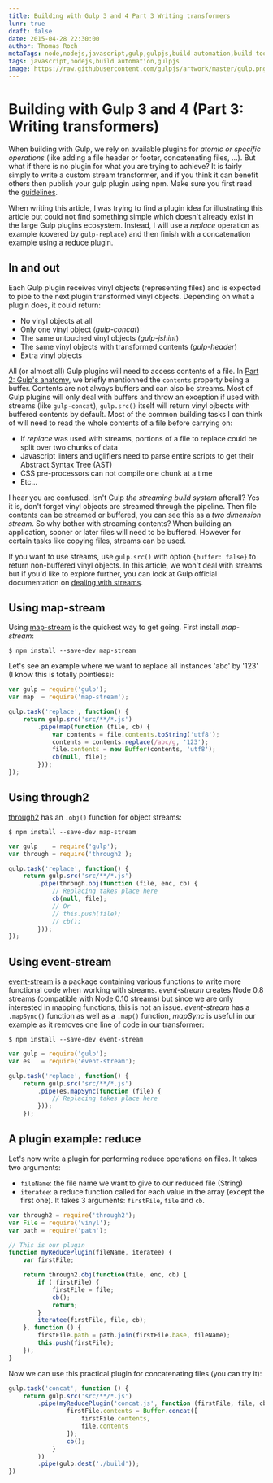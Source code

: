 ```yaml
---
title: Building with Gulp 3 and 4 Part 3 Writing transformers
lunr: true
draft: false
date: 2015-04-28 22:30:00
author: Thomas Roch
metaTags: node,nodejs,javascript,gulp,gulpjs,build automation,build tool,streams,task runner,vinyl,vinyl-fs,npm,gulp 4,event-stream,map-stream
tags: javascript,nodejs,build automation,gulpjs
image: https://raw.githubusercontent.com/gulpjs/artwork/master/gulp.png
---
```


# Building with Gulp 3 and 4 (Part 3: Writing transformers)

When building with Gulp, we rely on available plugins for _atomic or specific operations_ (like adding a file header or footer, concatenating files, ...). But what if
there is no plugin for what you are trying to achieve? It is fairly simply to write a custom stream transformer, and if you think it can benefit others then publish
your gulp plugin using npm. Make sure you first read the [guidelines](https://github.com/gulpjs/gulp/blob/master/docs/writing-a-plugin/guidelines.md).

When writing this article, I was trying to find a plugin idea for illustrating this article but could not find something simple which doesn't already exist in the large
Gulp plugins ecosystem. Instead, I will use a _replace_ operation as example (covered by `gulp-replace`) and then finish with a concatenation example using a reduce plugin.


## In and out

Each Gulp plugin receives vinyl objects (representing files) and is expected to pipe to the next plugin transformed vinyl objects. Depending on what a plugin does, it could
return:

- No vinyl objects at all
- Only one vinyl object (_gulp-concat_)
- The same untouched vinyl objects (_gulp-jshint_)
- The same vinyl objects with transformed contents (_gulp-header_)
- Extra vinyl objects

All (or almost all) Gulp plugins will need to access contents of a file. In [Part 2: Gulp's anatomy](/posts/2015/04/23/building-with-gulp-3-and-4-part-2-gulp-anatomy/), we briefly
mentionned the `contents` property being a buffer. Contents are not always buffers and can also be streams. Most of Gulp plugins will only deal with buffers and
throw an exception if used with streams (like `gulp-concat`), `gulp.src()` itself will return vinyl ojbects with buffered contents by default. Most of the common
building tasks I can think of will need to read the whole contents of a file before carrying on:

- If _replace_ was used with streams, portions of a file to replace could be split over two chunks of data
- Javascript linters and uglifiers need to parse entire scripts to get their Abstract Syntax Tree (AST)
- CSS pre-processors can not compile one chunk at a time
- Etc...

I hear you are confused. Isn't Gulp _the streaming build system_ afterall? Yes it is, don't forget vinyl objects are streamed through the pipeline. Then file contents can be streamed or buffered,
you can see this as a _two dimension stream_. So why bother with streaming contents? When building an application, sooner or later files will need to be buffered. However for certain tasks like
copying files, streams can be used.

If you want to use streams, use `gulp.src()` with option `{buffer: false}` to return non-buffered vinyl objects. In this article, we won't deal with streams but if you'd like to explore further,
you can look at Gulp official documentation on [dealing with streams](httpss://github.com/gulpjs/gulp/blob/master/docs/writing-a-plugin/dealing-with-streams.md).

## Using map-stream

Using [map-stream](https://www.npmjs.com/package/map-stream) is the quickest way to get going. First install _map-stream_:

    $ npm install --save-dev map-stream

Let's see an example where we want to replace all instances 'abc' by '123' (I know this is totally pointless):

```javascript
var gulp = require('gulp');
var map  = require('map-stream');

gulp.task('replace', function() {
    return gulp.src('src/**/*.js')
        .pipe(map(function (file, cb) {
            var contents = file.contents.toString('utf8');
            contents = contents.replace(/abc/g, '123');
            file.contents = new Buffer(contents, 'utf8');
            cb(null, file);
        }));
});
```

## Using through2

[through2](https://www.npmjs.org/rvagg/through2) has an `.obj()` function for object streams:

    $ npm install --save-dev map-stream

```javascript
var gulp    = require('gulp');
var through = require('through2');

gulp.task('replace', function() {
    return gulp.src('src/**/*.js')
        .pipe(through.obj(function (file, enc, cb) {
            // Replacing takes place here
            cb(null, file);
            // Or
            // this.push(file);
            // cb();
        }));
});
```

## Using event-stream

[event-stream](https://www.npmjs.com/package/event-stream) is a package containing various functions to write more functional code when working with streams.
_event-stream_ creates Node 0.8 streams (compatible with Node 0.10 streams) but since we are only interested in mapping functions, this is not an issue.
_event-stream_ has a `.mapSync()` function as well as a `.map()` function, _mapSync_ is useful in our example as it removes one line of code in our transformer:

    $ npm install --save-dev event-stream

```javascript
var gulp = require('gulp');
var es   = require('event-stream');

gulp.task('replace', function() {
    return gulp.src('src/**/*.js')
        .pipe(es.mapSync(function (file) {
            // Replacing takes place here
        }));
    });
```


## A plugin example: reduce

Let's now write a plugin for performing reduce operations on files. It takes two arguments:
- `fileName`: the file name we want to give to our reduced file (String)
- `iteratee`: a reduce function called for each value in the array (except the first one). It takes 3 arguments: `firstFile`, `file` and `cb`.

```javascript
var through2 = require('through2');
var File = require('vinyl');
var path = require('path');

// This is our plugin
function myReducePlugin(fileName, iteratee) {
    var firstFile;

    return through2.obj(function(file, enc, cb) {
        if (!firstFile) {
            firstFile = file;
            cb();
            return;
        }
        iteratee(firstFile, file, cb);
    }, function () {
        firstFile.path = path.join(firstFile.base, fileName);
        this.push(firstFile);
    });
}
```

Now we can use this practical plugin for concatenating files (you can try it):

```javascript
gulp.task('concat', function () {
    return gulp.src('src/**/*.js')
        .pipe(myReducePlugin('concat.js', function (firstFile, file, cb) {
                firstFile.contents = Buffer.concat([
                    firstFile.contents,
                    file.contents
                ]);
                cb();
            }
        ))
        .pipe(gulp.dest('./build'));
})
```
